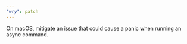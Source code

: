 ```yaml
---
"wry": patch
---
```


On macOS, mitigate an issue that could cause a panic when running an async command.
